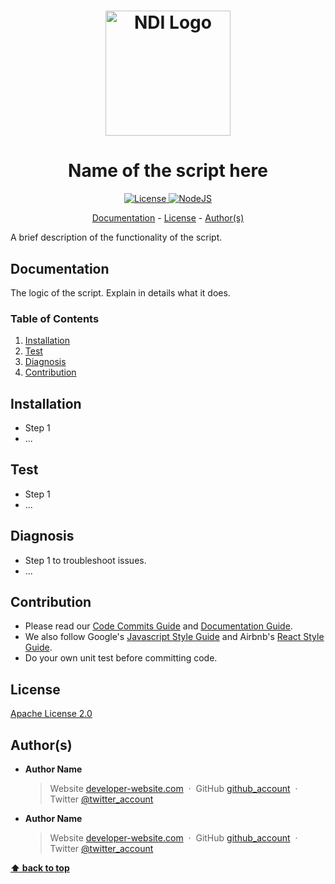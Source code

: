 <h1 align="center">
  <a href="https://www.ndi.org/"><img src="https://www.ndi.org/sites/all/themes/ndi/images/NDI_logo_svg.svg" alt="NDI Logo" width="200"></a>
</h1>

<h1 align="center">
  Name of the script here
</h1>

<p align="center">
  <a href="./LICENSE">
    <img src="https://img.shields.io/badge/license-Apache_2.0-red.svg" alt="License"/>
  </a>
  <a href="https://nodejs.org/en/">
    <img src="https://img.shields.io/npm/v/node.svg" alt="NodeJS"/>
  </a>
</p>

<p align="center">
  <a href="#documentation">Documentation</a> - 
  <a href="#license">License</a> - 
  <a href="#authors">Author(s)</a>
</p>

A brief description of the functionality of the script.

## Documentation

The logic of the script. Explain in details what it does.

### Table of Contents

1. [Installation](#installation)
1. [Test](#test)
1. [Diagnosis](#diagnosis)
1. [Contribution](#contribution)

## Installation

- Step 1
- ...

## Test

- Step 1
- ...

## Diagnosis

- Step 1 to troubleshoot issues.
- ...

## Contribution

- Please read our [Code Commits Guide](https://github.com/nditech/git-styleguide) and [Documentation Guide](https://github.com/nditech/standardized-README).
- We also follow Google's [Javascript Style Guide](https://google.github.io/styleguide/jsguide.html) and Airbnb's [React Style Guide](https://github.com/airbnb/javascript/tree/master/react).
- Do your own unit test before committing code.

## License

[Apache License 2.0](./LICENSE)

## Author(s)

- <b>Author Name</b>
    > Website [developer-website.com](https://www.google.com) &nbsp;&middot;&nbsp;
    > GitHub [github_account](https://github.com) &nbsp;&middot;&nbsp;
    > Twitter [@twitter_account](https://twitter.com)
- <b>Author Name</b>
    > Website [developer-website.com](https://www.google.com) &nbsp;&middot;&nbsp;
    > GitHub [github_account](https://github.com) &nbsp;&middot;&nbsp;
    > Twitter [@twitter_account](https://twitter.com)

**[⬆ back to top](#documentation)**